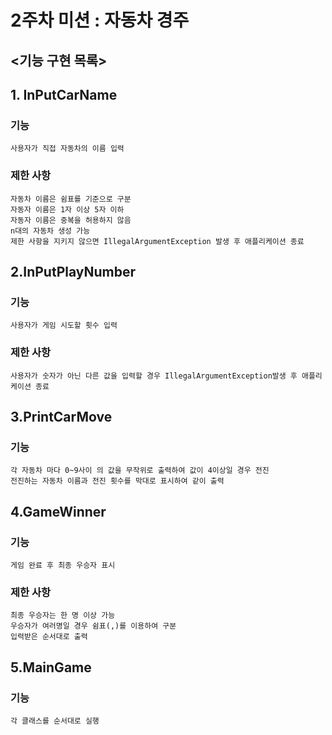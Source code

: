 # 2주차 미션 : 자동차 경주
## <기능 구현 목록>
## 1. InPutCarName
### 기능
    사용자가 직접 자동차의 이름 입력 
### 제한 사항
    자동차 이름은 쉼표를 기준으로 구분
    자동자 이름은 1자 이상 5자 이하
    자동자 이름은 중복을 허용하지 않음
    n대의 자동차 생성 가능
    제한 사항을 지키지 않으면 IllegalArgumentException 발생 후 애플리케이션 종료 

## 2.InPutPlayNumber
### 기능
    사용자가 게임 시도할 횟수 입력
### 제한 사항
    사용자가 숫자가 아닌 다른 값을 입력할 경우 IllegalArgumentException발생 후 애플리케이션 종료

## 3.PrintCarMove
### 기능
    각 자동차 마다 0~9사이 의 값을 무작위로 출력하여 값이 4이상일 경우 전진
    전진하는 자동차 이름과 전진 횟수를 막대로 표시하여 같이 출력

## 4.GameWinner
### 기능
    게임 완료 후 최종 우승자 표시
### 제한 사항
    최종 우승자는 한 명 이상 가능
    우승자가 여러명일 경우 쉼표(,)를 이용하여 구분
    입력받은 순서대로 출력

## 5.MainGame
### 기능
    각 클래스를 순서대로 실행
    
    
